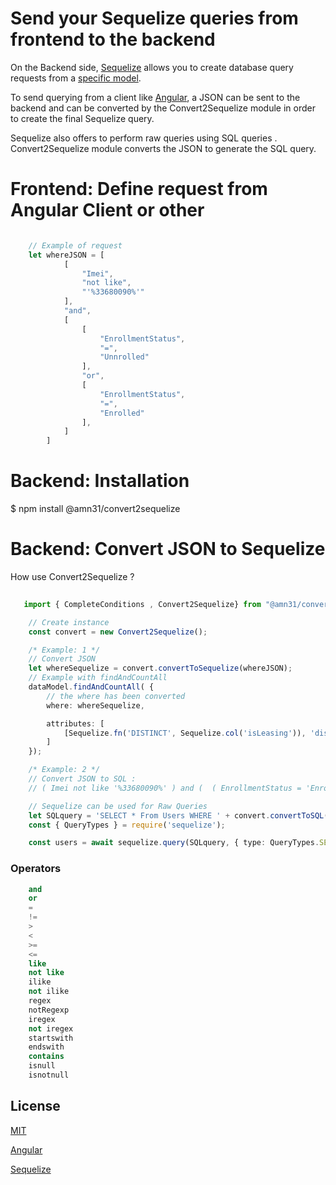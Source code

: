 
# Send your Sequelize queries from frontend to the backend 

On the Backend side, [Sequelize](https://sequelize.org) allows you to create database query requests from a 
[specific model](https://sequelize.org/master/manual/model-querying-basics.html).

To send querying from a client like [Angular](https://angular.io/), a JSON can be sent to the backend
and can be converted by the Convert2Sequelize module in order to create the final Sequelize query.

Sequelize also offers to perform raw queries using SQL queries .
Convert2Sequelize module converts the JSON to generate the SQL query.


# Frontend: Define request from Angular Client or other

```ts

    // Example of request 
    let whereJSON = [ 
            [
                "Imei",
                "not like",
                "'%33680090%'"
            ],
            "and",
            [
                [
                    "EnrollmentStatus",
                    "=",
                    "Unnrolled"
                ],
                "or",
                [
                    "EnrollmentStatus",
                    "=",
                    "Enrolled"
                ],
            ]
        ]
```

# Backend: Installation

$ npm install @amn31/convert2sequelize


# Backend: Convert JSON to Sequelize

How use Convert2Sequelize ?

```ts
  
   import { CompleteConditions , Convert2Sequelize} from "@amn31/convert2sequelize"

    // Create instance
    const convert = new Convert2Sequelize();

    /* Example: 1 */
    // Convert JSON 
    let whereSequelize = convert.convertToSequelize(whereJSON);
    // Example with findAndCountAll 
    dataModel.findAndCountAll( {
        // the where has been converted
        where: whereSequelize,

        attributes: [
            [Sequelize.fn('DISTINCT', Sequelize.col('isLeasing')), 'distinct_Leasing']
        ]
    });

    /* Example: 2 */
    // Convert JSON to SQL :
    // ( Imei not like '%33680090%' ) and (  ( EnrollmentStatus = 'Enrolled' ) or ( EnrollmentStatus = 'Unenrolled' )  

    // Sequelize can be used for Raw Queries 
    let SQLquery = 'SELECT * From Users WHERE ' + convert.convertToSQL(whereJSON);
    const { QueryTypes } = require('sequelize');

    const users = await sequelize.query(SQLquery, { type: QueryTypes.SELECT });
```

### Operators 

```sql
    and
    or
    =
    !=
    >
    <
    >=
    <=
    like
    not like
    ilike
    not ilike
    regex
    notRegexp
    iregex
    not iregex
    startswith
    endswith
    contains
    isnull
    isnotnull
```

## License

[MIT](LICENSE)

[Angular](https://angular.io/)

[Sequelize](https://sequelize.org/master/manual/model-querying-basics.html)

